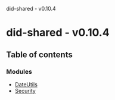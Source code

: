 did-shared - v0.10.4

# did-shared - v0.10.4

## Table of contents

### Modules

- [DateUtils](modules/dateutils.md)
- [Security](modules/security.md)
